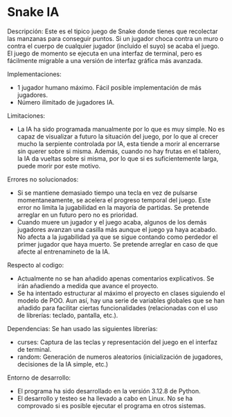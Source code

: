 # Snake IA 

Descripción:
Este es el tipico juego de Snake donde tienes que recolectar las manzanas para conseguir puntos.
Si un jugador choca contra un muro o contra el cuerpo de cualquier jugador (incluido el suyo) se acaba el juego.
El juego de momento se ejecuta en una interfaz de terminal, pero es fácilmente migrable a una versión
de interfaz gráfica más avanzada.

Implementaciones:
- 1 jugador humano máximo. Fácil posible implementación de más jugadores.
- Número ilimitado de jugadores IA.

Limitaciones:
- La IA ha sido programada manualmente por lo que es muy simple. No es capaz de visualizar a futuro la situación
  del juego, por lo que al crecer mucho la serpiente controlada por IA, esta tiende a morir al encerrarse sin querer
  sobre si misma.
  Además, cuando no hay frutas en el tablero, la IA da vueltas sobre si misma, por lo que si es suficientemente larga, 
  puede morir por este motivo.

Errores no solucionados:
- Si se mantiene demasiado tiempo una tecla en vez de pulsarse momentaneamente, se acelera el progreso temporal del juego.
  Este error no limita la jugabilidad en la mayoría de partidas. Se pretende arreglar en un futuro pero no es prioridad.
- Cuando muere un jugador y el juego acaba, algunos de los demás jugadores avanzan una casilla más aunque el juego ya haya acabado.
  No afecta a la jugabilidad ya que se sigue contando como perdedor el primer jugador que haya muerto. Se pretende arreglar en caso
  de que afecte al entrenamineto de la IA.

Respecto al codigo:
- Actualmente no se han añadido apenas comentarios explicativos. Se irán añadiendo a medida que avance el proyecto.
- Se ha intentado estructurar al máximo el proyecto en clases siguiendo el modelo de POO. Aun así, hay una serie de 
  variables globales que se han añadido para facilitar ciertas funcionalidades (relacionadas con el uso de librerías: teclado, pantalla, etc.).

Dependencias:
Se han usado las siguientes librerías:
- curses: Captura de las teclas y representación del juego en el interfaz de terminal.
- random: Generación de numeros aleatorios (inicialización de jugadores, decisiones de la IA simple, etc.)

Entorno de desarrollo:
- El programa ha sido desarrollado en la versión 3.12.8 de Python.
- El desarrollo y testeo se ha llevado a cabo en Linux.
  No se ha comprovado si es posible ejecutar el programa en otros sistemas.

